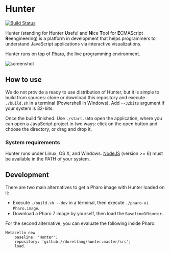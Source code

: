 # Hunter

[![Build Status](https://travis-ci.org/dorellang/hunter.svg?branch=master)](https://travis-ci.org/dorellang/hunter)

Hunter (standing for **H**unter **U**seful and **N**ice **T**ool for **E**CMAScript **R**eengineering) is a platform in development that helps programmers to understand JavaScript applications via interactive visualizations.

Hunter runs on top of [Pharo](http://pharo.org), the live programming environment.

![screenshot](screenshot.png)

## How to use

We do not provide a ready to use distribution of Hunter, but it is simple to build from sources: clone or download this repository and execute `./build.sh` in a terminal (Powershell in Windows). Add `--32bits` argument if your system is 32-bits.

Once the build finished. Use `./start.sh`to open the application, where you can open a JavaScript project in two ways: click on the open button and choose the directory, or drag and drop it.

### System requirements

Hunter runs under Linux, OS X, and Windows.
[NodeJS](https://nodejs.org/en/) (version >= 6) must be available in the PATH of your system.

## Development

There are two main alternatives to get a Pharo image with Hunter loaded on it:

* Execute `./build.sh --dev` in a terminal, then execute `./pharo-ui Pharo.image`.
* Download a Pharo 7 image by yourself, then load the `BaselineOfHunter`.

For the second alternative, you can evaluate the following inside Pharo:

```smalltalk
Metacello new
	baseline: 'Hunter';
	repository: 'github://dorellang/hunter:master/src';
	load.
```
